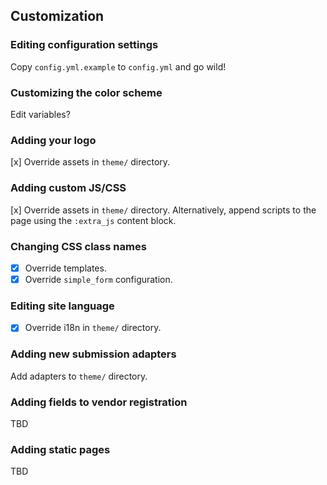## Customization

### Editing configuration settings

Copy `config.yml.example` to `config.yml` and go wild!

### Customizing the color scheme

Edit variables?

### Adding your logo

[x] Override assets in `theme/` directory.

### Adding custom JS/CSS

[x] Override assets in `theme/` directory. Alternatively, append scripts to the page using the `:extra_js` content block.

### Changing CSS class names

- [x] Override templates.
- [x] Override `simple_form` configuration.

### Editing site language

- [x] Override i18n in `theme/` directory.

### Adding new submission adapters

Add adapters to `theme/` directory.

### Adding fields to vendor registration

TBD

### Adding static pages

TBD
